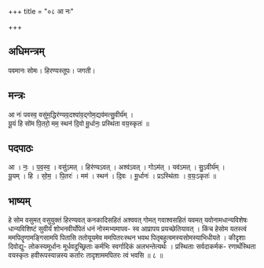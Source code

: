 +++
title = "०८ आ नः"

+++
## अधिमन्त्रम्
पवमानः सोमः। हिरण्यस्तूपः। जगती।

## मन्त्रः
आ नः॑ पवस्व॒ वसु॑म॒द्धिर॑ण्यव॒दश्वा॑व॒द्गोम॒द्यव॑मत्सु॒वीर्य॑म् ।  
यू॒यं हि सो॑म पि॒तरो॒ मम॒ स्थन॑ दि॒वो मू॒र्धानः॒ प्रस्थि॑ता वय॒स्कृतः॑ ॥

## पदपाठः
आ । नः॒ । प॒व॒स्व॒ । वसु॑ऽमत् । हिर॑ण्यऽवत् । अश्व॑ऽवत् । गोऽम॑त् । यव॑ऽमत् । सु॒ऽवीर्य॑म् ।  
यू॒यम् । हि । सो॒म॒ । पि॒तरः॑ । मम॑ । स्थन॑ । दि॒वः । मू॒र्धानः॑ । प्रऽस्थि॑ताः । व॒यः॒ऽकृतः॑ ॥

## भाष्यम्
हे सोम वसुमत् वसुयुक्तं हिरण्यवत् कनकादिसहितं अश्ववत् गोमत् गवाश्वसहितं यवमत् यवोनामधान्यविशेषः धान्यविशिष्टं सुवीर्यं शोभनवीर्योपेतं धनं नोस्मभ्यमापव- स्व आप्रापय प्रयच्छेतियावत् । किंच हेसोम यतस्त्वं ममपितॄणामङ्गिसामपि पितासि ततोयूयमेव ममपितरःस्थन भवथ पितृबहुत्वमस्यसोमस्याभिधीयते । कीदृशाः दिवोद्यु- लोकस्यमूर्धानः मूर्धवदुच्छ्रिताः कर्मभिः स्वर्गादिकं अलभन्तेत्यर्थः । प्रस्थिताः सर्वदाकर्मक- रणार्थंस्थिता वयस्कृतः हवीरूपस्यान्नस्य कर्तारः तादृशाममपितरः त्वं भवसि ॥ ८ ॥